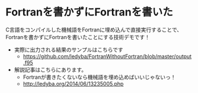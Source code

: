 Fortranを書かずにFortranを書いた
==========================================

C言語をコンパイルした機械語をFortranに埋め込んで直接実行することで、Fortranを書かずにFortranを書いたことにする技術デモです！

 * 実際に出力される結果のサンプルはこちらです
    * https://github.com/ledyba/FortranWithoutFortran/blob/master/output.f95
 * 解説記事はこちらにあります。
    * Fortranが書きたくないなら機械語を埋め込めばいいじゃないっ！
    * http://ledyba.org/2014/06/13235005.php
